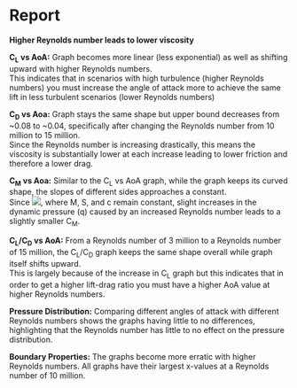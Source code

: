 # Report

**Higher Reynolds number leads to lower viscosity**

**C<sub>L</sub> vs AoA:** Graph becomes more linear (less exponential) as well as shifting upward with higher Reynolds numbers.\
This indicates that in scenarios with high turbulence (higher Reynolds numbers) you must increase the angle of attack more to achieve the same lift in less turbulent scenarios (lower Reynolds numbers)
 

**C<sub>D</sub> vs Aoa:** Graph stays the same shape but upper bound decreases from ~0.08 to ~0.04, specifically after changing the Reynolds number from 10 million to 15 million.\
Since the Reynolds number is increasing drastically, this means the viscosity is substantially lower at each increase leading to lower friction and therefore a lower drag.

**C<sub>M</sub> vs Aoa:** Similar to the C<sub>L</sub> vs AoA graph, while the graph keeps its curved shape, the slopes of different sides approaches a constant.\
Since <img src="https://wikimedia.org/api/rest_v1/media/math/render/svg/97d656c1f8d012c6ef5a3073bc87be2e80a6e500">, where M, S, and c remain constant, slight increases in the dynamic pressure (q) caused by an increased Reynolds number leads to a slightly smaller C<sub>M</sub>.


**C<sub>L</sub>/C<sub>D</sub> vs AoA:** From a Reynolds number of 3 million to a Reynolds number of 15 million, the C<sub>L</sub>/C<sub>D</sub> graph keeps the same shape overall while graph itself shifts upward.\
This is largely because of the increase in C<sub>L</sub> graph but this indicates that in order to get a higher lift-drag ratio you must have a higher AoA value at higher Reynolds numbers.

**Pressure Distribution:** Comparing different angles of attack with different Reynolds numbers shows the graphs having little to no differences, highlighting that the Reynolds number has little to no effect on the pressure distribution.

**Boundary Properties:** The graphs become more erratic with higher Reynolds numbers. All graphs have their largest x-values at a Reynolds number of 10 million.
